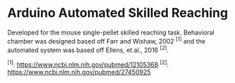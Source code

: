 # Arduino Automated Skilled Reaching
Developed for the mouse single-pellet skilled reaching task. Behavioral chamber was designed based off Farr and Wishaw, 2002 <sup>[1]</sup> and the automated system was based off Ellens, et al., 2016 <sup>[2]</sup>.


<sup>[1]</sup>: https://www.ncbi.nlm.nih.gov/pubmed/12105368
<sup>[2]</sup>: https://www.ncbi.nlm.nih.gov/pubmed/27450925
